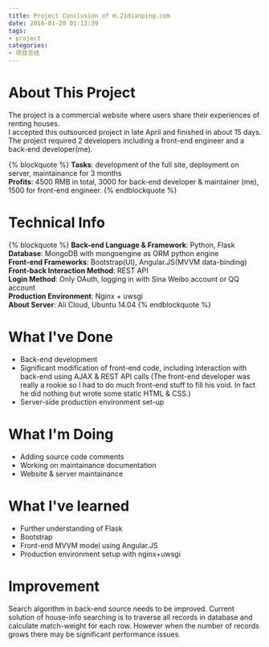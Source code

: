 ```yaml
---
title: Project Conclusion of m.21dianping.com
date: 2016-01-20 01:13:39
tags:
- project
categories:
- 项目总结
---
```


# About This Project  
The project is a commercial website where users share their experiences of renting houses.  
I accepted this outsourced project in late April and finished in about 15 days.  
The project required 2 developers including a front-end engineer and a back-end developer(me).

{% blockquote %}
 **Tasks**: development of the full site, deployment on server, maintainance for 3 months  
 **Profits**: 4500 RMB in total, 3000 for back-end developer & maintainer (me), 1500 for front-end engineer.
{% endblockquote %}

# Technical Info  

{% blockquote %}
**Back-end Language & Framework**: Python, Flask  
**Database**: MongoDB with mongoengine as ORM python engine  
**Front-end Frameworks**: Bootstrap(UI), Angular.JS(MVVM data-binding)  
**Front-back Interaction Method**: REST API  
**Login Method**: Only OAuth, logging in with Sina Weibo account or QQ account  
**Production Environment**: Nginx + uwsgi  
**About Server**: Ali Cloud, Ubuntu 14.04
{% endblockquote %}

# What I've Done
* Back-end development
* Significant modification of front-end code, including interaction with back-end using AJAX & REST API calls (The front-end developer was really a rookie so I had to do much front-end stuff to fill his void. In fact he did nothing but wrote some static HTML & CSS.)
* Server-side production environment set-up

# What I'm Doing
* Adding source code comments
* Working on maintainance documentation
* Website & server maintainance

# What I've learned
* Further understanding of Flask
* Bootstrap
* Front-end MVVM model using Angular.JS
* Production environment setup with nginx+uwsgi

# Improvement
Search algorithm in back-end source needs to be improved. Current solution of house-info searching is to traverse all records in database and calculate match-weight for each row. However when the number of records grows there may be significant performance issues.
